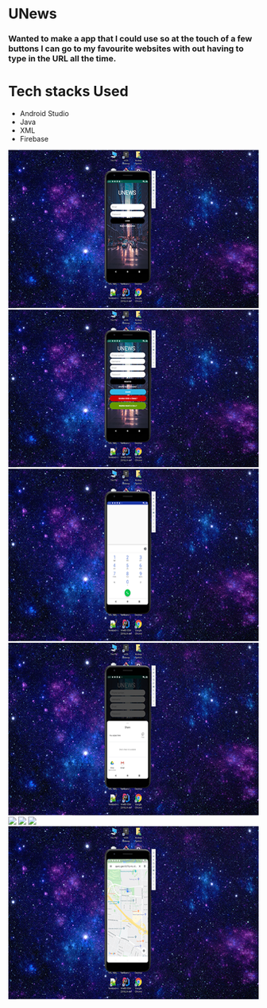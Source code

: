 # UNews
<h3>Wanted to make a app that I could use so at the touch of a few buttons I can go to my favourite websites with out having to type in the URL all the time.</h3>
<h1>Tech stacks Used</h1>
<ul>
 <li>Android Studio</li>
 <li>Java</li>
 <li>XML</li>
 <li>Firebase</li>
</ul>
<img src="UNews Login Screen.png">
<img src="UNews Register Screen.png">
<img src="UNews Make a call Screen.png">
<img src="Unews Share Screen.png">
<img src="UNews Email Screen.png">
<img src="UNews Selection Screen 1.png">
<img src="UNews Selection Screen 2.png">
<img src="UNews Google Maps Screen.png">




